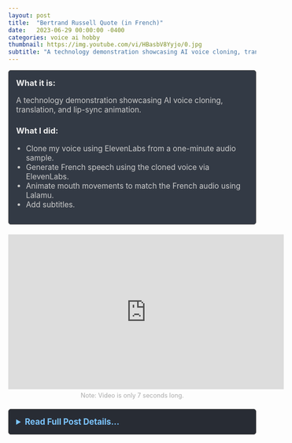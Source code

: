 ```yaml
---
layout: post
title:  "Bertrand Russell Quote (in French)"
date:   2023-06-29 00:00:00 -0400
categories: voice ai hobby
thumbnail: https://img.youtube.com/vi/HBasbV8Yyjo/0.jpg
subtitle: "A technology demonstration showcasing AI voice cloning, translation, and lip-sync animation."
---
```


<div style="padding: 15px; border: 1px solid #555; border-radius: 5px; margin-bottom: 20px; background-color: #333a45;">
  <h3 style="margin-top: 0; color: #eee;">What it is:</h3>
  <p style="font-size: 1.1em; color: #ccc;">A technology demonstration showcasing AI voice cloning, translation, and lip-sync animation.</p>
  
  <h3 style="color: #eee;">What I did:</h3>
  <ul style="font-size: 1.1em; list-style-type: disc; padding-left: 20px; color: #ccc;">
    <li>Clone my voice using ElevenLabs from a one-minute audio sample.</li>
    <li>Generate French speech using the cloned voice via ElevenLabs.</li>
    <li>Animate mouth movements to match the French audio using Lalamu.</li>
    <li>Add subtitles.</li>
  </ul>
</div>

<div style="text-align: center; margin-bottom: 0px;">
  <iframe width="560" height="315" src="https://www.youtube.com/embed/HBasbV8Yyjo" title="YouTube video player" frameborder="0" allow="accelerometer; autoplay; clipboard-write; encrypted-media; gyroscope; picture-in-picture; web-share" allowfullscreen></iframe>
</div>
<p style="text-align: center; font-size: 0.9em; color: #aaa; margin-top: 5px; margin-bottom: 20px;">Note: Video is only 7 seconds long.</p>

<details style="margin-bottom: 20px; background-color: #282c34; padding: 15px; border-radius: 5px; border: 1px solid #444;">
  <summary style="cursor: pointer; font-weight: bold; color: #7cc5ff; font-size: 1.2em;">Read Full Post Details...</summary>

  <div style="padding-top: 15px; color: #bbb;" markdown="1">

Technology Demonstration:
I used a paid version of ElevenLabs to create my voice based on a one-minute sample of me talking. ElevenLabs also made my voice speak French. I used Lalamu to make my mouth move with my French-speaking voice. I added subtitles.

<div style="text-align: center;" markdown="1">

### Example Video

![Bertrand Russell Quote](https://img.youtube.com/vi/HBasbV8Yyjo/0.jpg)

</div>

These software were developed in the last few months (June, 2023).

### Software Used

- [ElevenLabs](https://beta.elevenlabs.io/)
- [Lalamu](https://lalamu.studio/)
<p>&nbsp;</p>

  </div>
</details>

